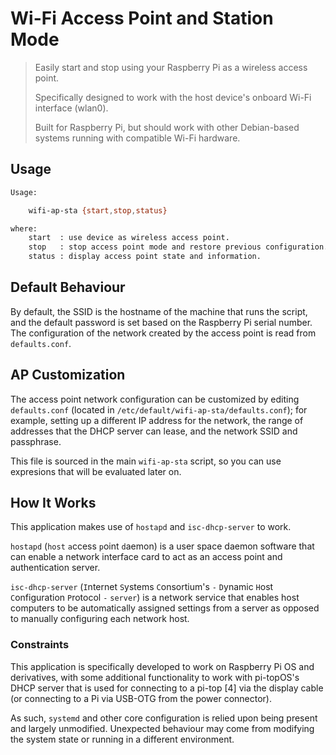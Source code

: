 # Wi-Fi Access Point and Station Mode

> Easily start and stop using your Raspberry Pi as a wireless access point.
>
> Specifically designed to work with the host device's onboard Wi-Fi interface (wlan0).
>
> Built for Raspberry Pi, but should work with other Debian-based systems running with compatible Wi-Fi hardware.

## Usage

``` bash
Usage:

    wifi-ap-sta {start,stop,status}

where:
    start  : use device as wireless access point.
    stop   : stop access point mode and restore previous configuration.
    status : display access point state and information.
```

## Default Behaviour

By default, the SSID is the hostname of the machine that runs the script, and the default password is set based on the Raspberry Pi serial number. The configuration of the network created by the access point is read from `defaults.conf`.

## AP Customization

The access point network configuration can be customized by editing `defaults.conf` (located in `/etc/default/wifi-ap-sta/defaults.conf`); for example, setting up a different IP address for the network, the range of addresses that the DHCP server can lease, and the network SSID and passphrase.

This file is sourced in the main `wifi-ap-sta` script, so you can use expresions that will be evaluated later on.

## How It Works

This application makes use of ``hostapd`` and ``isc-dhcp-server`` to work.

``hostapd`` (`host` `a`ccess `p`oint `d`aemon) is a user space daemon software that can enable a network interface card to act as an access point and authentication server.

``isc-dhcp-server`` (`I`nternet `S`ystems `C`onsortium's `-` `D`ynamic `H`ost `C`onfiguration `P`rotocol `-` `server`) is a network service that enables host computers to be automatically assigned settings from a server as opposed to manually configuring each network host.

### Constraints

This application is specifically developed to work on Raspberry Pi OS and derivatives, with some additional functionality to work with pi-topOS's DHCP server that is used for connecting to a pi-top [4] via the display cable (or connecting to a Pi via USB-OTG from the power connector).

As such, `systemd` and other core configuration is relied upon being present and largely unmodified. Unexpected behaviour may come from modifying the system state or running in a different environment.
